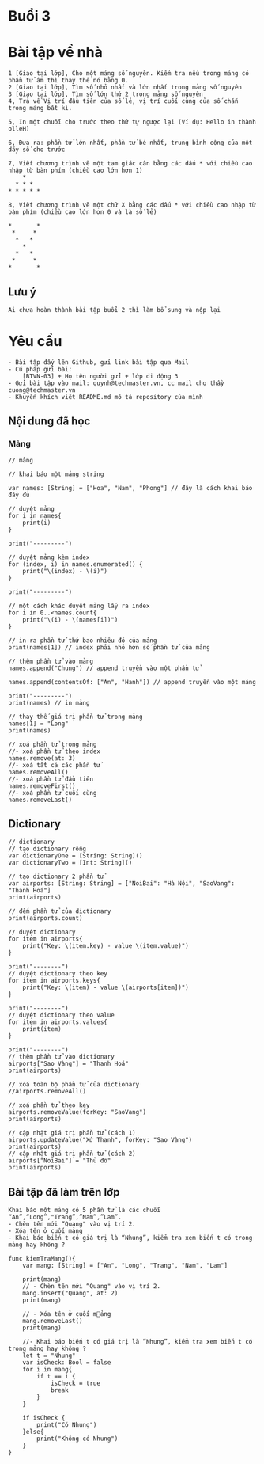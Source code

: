 # Buổi 3

# Bài tập về nhà
    1 [Giao tại lớp], Cho một mảng số nguyên. Kiểm tra nếu trong mảng có phần tử âm thì thay thế nó bằng 0.
    2 [Giao tại lớp], Tìm số nhỏ nhất và lớn nhất trong mảng số nguyên
    3 [Giao tại lớp], Tìm số lớn thứ 2 trong mảng số nguyên
    4, Trả về Vị trí đầu tiên của số lẻ, vị trí cuối cùng của số chẵn trong mảng bất kì.

    5, In một chuỗi cho trước theo thứ tự ngược lại (Ví dụ: Hello in thành olleH)

    6, Đưa ra: phần tử lớn nhất, phần tử bé nhất, trung bình cộng của một dãy số cho trước

    7, Viết chương trình vẽ một tam giác cân bằng các dấu * với chiều cao nhập từ bàn phím (chiều cao lớn hơn 1)
        *
      * * * 
    * * * * *

    8, Viết chương trình vẽ một chữ X bằng các dấu * với chiều cao nhập từ bàn phím (chiều cao lớn hơn 0 và là số lẻ)

    *       *
     *     *
      *   *
        *
      *   *
     *     *
    *       *

## Lưu ý
    Ai chưa hoàn thành bài tập buổi 2 thì làm bổ sung và nộp lại

# Yêu cầu
    - Bài tập đẩy lên Github, gửi link bài tập qua Mail
    - Cú pháp gửi bài:
        [BTVN-03] + Họ tên người gửi + lớp di động 3
    - Gửi bài tập vào mail: quynh@techmaster.vn, cc mail cho thầy cuong@techmaster.vn
    - Khuyến khích viết README.md mô tả repository của mình

## Nội dung đã học

### Mảng
```
// mảng

// khai báo một mảng string

var names: [String] = ["Hoa", "Nam", "Phong"] // đây là cách khai báo đầy đủ

// duyệt mảng
for i in names{
    print(i)
}

print("---------")

// duyệt mảng kèm index
for (index, i) in names.enumerated() {
    print("\(index) - \(i)")
}

print("---------")

// một cách khác duyệt mảng lấy ra index
for i in 0..<names.count{
    print("\(i) - \(names[i])")
}

// in ra phần tử thứ bao nhiêu đó của mảng
print(names[1]) // index phải nhỏ hơn số phần tử của mảng

// thêm phần tử vào mảng
names.append("Chung") // append truyền vào một phần tử

names.append(contentsOf: ["An", "Hanh"]) // append truyền vào một mảng

print("---------")
print(names) // in mảng

// thay thế giá trị phần tử trong mảng
names[1] = "Long"
print(names)

// xoá phần tử trong mảng
//- xoá phần tử theo index
names.remove(at: 3)
//- xoá tất cả các phần tử
names.removeAll()
//- xoá phần tử đầu tiên
names.removeFirst()
//- xoá phần tử cuối cùng
names.removeLast()
```
## Dictionary
```
// dictionary
// tạo dictionary rỗng
var dictionaryOne = [String: String]()
var dictionaryTwo = [Int: String]()

// tạo dictionary 2 phần tử
var airports: [String: String] = ["NoiBai": "Hà Nội", "SaoVang": "Thanh Hoá"]
print(airports)

// đếm phần tử của dictionary
print(airports.count)

// duyệt dictionary
for item in airports{
    print("Key: \(item.key) - value \(item.value)")
}

print("--------")
// duyệt dictionary theo key
for item in airports.keys{
    print("Key: \(item) - value \(airports[item])")
}

print("--------")
// duyệt dictionary theo value
for item in airports.values{
    print(item)
}

print("--------")
// thêm phần tử vào dictionary
airports["Sao Vàng"] = "Thanh Hoá"
print(airports)

// xoá toàn bộ phần tử của dictionary
//airports.removeAll()

// xoá phần tử theo key
airports.removeValue(forKey: "SaoVang")
print(airports)

// cập nhật giá trị phần tử (cách 1)
airports.updateValue("Xứ Thanh", forKey: "Sao Vàng")
print(airports)
// cập nhật giá trị phần tử (cách 2)
airports["NoiBai"] = "Thủ đô"
print(airports)

```
## Bài tập đã làm trên lớp
    Khai báo một mảng có 5 phần tử là các chuỗi “An”,“Long”,"Trang”,”Nam”,”Lam”.
    - Chèn tên mới “Quang" vào vị trí 2.		
    - Xóa tên ở cuối mảng
    - Khai báo biến t có giá trị là “Nhung”, kiểm tra xem biến t có trong mảng hay không ?
```
func kiemTraMang(){
    var mang: [String] = ["An", "Long", "Trang", "Nam", "Lam"]
    
    print(mang)
    // - Chèn tên mới “Quang" vào vị trí 2.
    mang.insert("Quang", at: 2)
    print(mang)
    
    // - Xóa tên ở cuối mảng
    mang.removeLast()
    print(mang)
    
    //- Khai báo biến t có giá trị là “Nhung”, kiểm tra xem biến t có trong mảng hay không ?
    let t = "Nhung"
    var isCheck: Bool = false
    for i in mang{
        if t == i {
            isCheck = true
            break
        }
    }
    
    if isCheck {
        print("Có Nhung")
    }else{
        print("Không có Nhung")
    }
}

```
    

